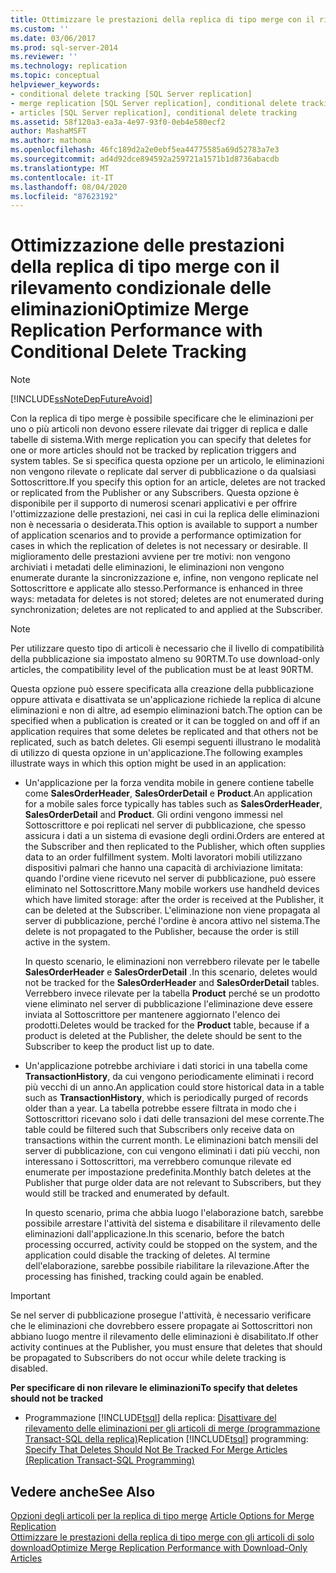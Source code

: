 ```yaml
---
title: Ottimizzare le prestazioni della replica di tipo merge con il rilevamento condizionale delle eliminazioni | Microsoft Docs
ms.custom: ''
ms.date: 03/06/2017
ms.prod: sql-server-2014
ms.reviewer: ''
ms.technology: replication
ms.topic: conceptual
helpviewer_keywords:
- conditional delete tracking [SQL Server replication]
- merge replication [SQL Server replication], conditional delete tracking
- articles [SQL Server replication], conditional delete tracking
ms.assetid: 58f120a3-ea3a-4e97-93f0-0eb4e580ecf2
author: MashaMSFT
ms.author: mathoma
ms.openlocfilehash: 46fc189d2a2e0ebf5ea44775585a69d52783a7e3
ms.sourcegitcommit: ad4d92dce894592a259721a1571b1d8736abacdb
ms.translationtype: MT
ms.contentlocale: it-IT
ms.lasthandoff: 08/04/2020
ms.locfileid: "87623192"
---
```

# <a name="optimize-merge-replication-performance-with-conditional-delete-tracking"></a><span data-ttu-id="09fb5-102">Ottimizzazione delle prestazioni della replica di tipo merge con il rilevamento condizionale delle eliminazioni</span><span class="sxs-lookup"><span data-stu-id="09fb5-102">Optimize Merge Replication Performance with Conditional Delete Tracking</span></span>
    
> [!NOTE]  
>  [!INCLUDE[ssNoteDepFutureAvoid](../../../includes/ssnotedepfutureavoid-md.md)]  
  
 <span data-ttu-id="09fb5-103">Con la replica di tipo merge è possibile specificare che le eliminazioni per uno o più articoli non devono essere rilevate dai trigger di replica e dalle tabelle di sistema.</span><span class="sxs-lookup"><span data-stu-id="09fb5-103">With merge replication you can specify that deletes for one or more articles should not be tracked by replication triggers and system tables.</span></span> <span data-ttu-id="09fb5-104">Se si specifica questa opzione per un articolo, le eliminazioni non vengono rilevate o replicate dal server di pubblicazione o da qualsiasi Sottoscrittore.</span><span class="sxs-lookup"><span data-stu-id="09fb5-104">If you specify this option for an article, deletes are not tracked or replicated from the Publisher or any Subscribers.</span></span> <span data-ttu-id="09fb5-105">Questa opzione è disponibile per il supporto di numerosi scenari applicativi e per offrire l'ottimizzazione delle prestazioni, nei casi in cui la replica delle eliminazioni non è necessaria o desiderata.</span><span class="sxs-lookup"><span data-stu-id="09fb5-105">This option is available to support a number of application scenarios and to provide a performance optimization for cases in which the replication of deletes is not necessary or desirable.</span></span> <span data-ttu-id="09fb5-106">Il miglioramento delle prestazioni avviene per tre motivi: non vengono archiviati i metadati delle eliminazioni, le eliminazioni non vengono enumerate durante la sincronizzazione e, infine, non vengono replicate nel Sottoscrittore e applicate allo stesso.</span><span class="sxs-lookup"><span data-stu-id="09fb5-106">Performance is enhanced in three ways: metadata for deletes is not stored; deletes are not enumerated during synchronization; deletes are not replicated to and applied at the Subscriber.</span></span>  
  
> [!NOTE]  
>  <span data-ttu-id="09fb5-107">Per utilizzare questo tipo di articoli è necessario che il livello di compatibilità della pubblicazione sia impostato almeno su 90RTM.</span><span class="sxs-lookup"><span data-stu-id="09fb5-107">To use download-only articles, the compatibility level of the publication must be at least 90RTM.</span></span>  
  
 <span data-ttu-id="09fb5-108">Questa opzione può essere specificata alla creazione della pubblicazione oppure attivata e disattivata se un'applicazione richiede la replica di alcune eliminazioni e non di altre, ad esempio eliminazioni batch.</span><span class="sxs-lookup"><span data-stu-id="09fb5-108">The option can be specified when a publication is created or it can be toggled on and off if an application requires that some deletes be replicated and that others not be replicated, such as batch deletes.</span></span> <span data-ttu-id="09fb5-109">Gli esempi seguenti illustrano le modalità di utilizzo di questa opzione in un'applicazione.</span><span class="sxs-lookup"><span data-stu-id="09fb5-109">The following examples illustrate ways in which this option might be used in an application:</span></span>  
  
-   <span data-ttu-id="09fb5-110">Un'applicazione per la forza vendita mobile in genere contiene tabelle come **SalesOrderHeader**, **SalesOrderDetail** e **Product**.</span><span class="sxs-lookup"><span data-stu-id="09fb5-110">An application for a mobile sales force typically has tables such as **SalesOrderHeader**, **SalesOrderDetail** and **Product**.</span></span> <span data-ttu-id="09fb5-111">Gli ordini vengono immessi nel Sottoscrittore e poi replicati nel server di pubblicazione, che spesso assicura i dati a un sistema di evasione degli ordini.</span><span class="sxs-lookup"><span data-stu-id="09fb5-111">Orders are entered at the Subscriber and then replicated to the Publisher, which often supplies data to an order fulfillment system.</span></span> <span data-ttu-id="09fb5-112">Molti lavoratori mobili utilizzano dispositivi palmari che hanno una capacità di archiviazione limitata: quando l'ordine viene ricevuto nel server di pubblicazione, può essere eliminato nel Sottoscrittore.</span><span class="sxs-lookup"><span data-stu-id="09fb5-112">Many mobile workers use handheld devices which have limited storage: after the order is received at the Publisher, it can be deleted at the Subscriber.</span></span> <span data-ttu-id="09fb5-113">L'eliminazione non viene propagata al server di pubblicazione, perché l'ordine è ancora attivo nel sistema.</span><span class="sxs-lookup"><span data-stu-id="09fb5-113">The delete is not propagated to the Publisher, because the order is still active in the system.</span></span>  
  
     <span data-ttu-id="09fb5-114">In questo scenario, le eliminazioni non verrebbero rilevate per le tabelle **SalesOrderHeader** e **SalesOrderDetail** .</span><span class="sxs-lookup"><span data-stu-id="09fb5-114">In this scenario, deletes would not be tracked for the **SalesOrderHeader** and **SalesOrderDetail** tables.</span></span> <span data-ttu-id="09fb5-115">Verrebbero invece rilevate per la tabella **Product** perché se un prodotto viene eliminato nel server di pubblicazione l'eliminazione deve essere inviata al Sottoscrittore per mantenere aggiornato l'elenco dei prodotti.</span><span class="sxs-lookup"><span data-stu-id="09fb5-115">Deletes would be tracked for the **Product** table, because if a product is deleted at the Publisher, the delete should be sent to the Subscriber to keep the product list up to date.</span></span>  
  
-   <span data-ttu-id="09fb5-116">Un'applicazione potrebbe archiviare i dati storici in una tabella come **TransactionHistory**, da cui vengono periodicamente eliminati i record più vecchi di un anno.</span><span class="sxs-lookup"><span data-stu-id="09fb5-116">An application could store historical data in a table such as **TransactionHistory**, which is periodically purged of records older than a year.</span></span> <span data-ttu-id="09fb5-117">La tabella potrebbe essere filtrata in modo che i Sottoscrittori ricevano solo i dati delle transazioni del mese corrente.</span><span class="sxs-lookup"><span data-stu-id="09fb5-117">The table could be filtered such that Subscribers only receive data on transactions within the current month.</span></span> <span data-ttu-id="09fb5-118">Le eliminazioni batch mensili del server di pubblicazione, con cui vengono eliminati i dati più vecchi, non interessano i Sottoscrittori, ma verrebbero comunque rilevate ed enumerate per impostazione predefinita.</span><span class="sxs-lookup"><span data-stu-id="09fb5-118">Monthly batch deletes at the Publisher that purge older data are not relevant to Subscribers, but they would still be tracked and enumerated by default.</span></span>  
  
     <span data-ttu-id="09fb5-119">In questo scenario, prima che abbia luogo l'elaborazione batch, sarebbe possibile arrestare l'attività del sistema e disabilitare il rilevamento delle eliminazioni dall'applicazione.</span><span class="sxs-lookup"><span data-stu-id="09fb5-119">In this scenario, before the batch processing occurred, activity could be stopped on the system, and the application could disable the tracking of deletes.</span></span> <span data-ttu-id="09fb5-120">Al termine dell'elaborazione, sarebbe possibile riabilitare la rilevazione.</span><span class="sxs-lookup"><span data-stu-id="09fb5-120">After the processing has finished, tracking could again be enabled.</span></span>  
  
> [!IMPORTANT]  
>  <span data-ttu-id="09fb5-121">Se nel server di pubblicazione prosegue l'attività, è necessario verificare che le eliminazioni che dovrebbero essere propagate ai Sottoscrittori non abbiano luogo mentre il rilevamento delle eliminazioni è disabilitato.</span><span class="sxs-lookup"><span data-stu-id="09fb5-121">If other activity continues at the Publisher, you must ensure that deletes that should be propagated to Subscribers do not occur while delete tracking is disabled.</span></span>  
  
 <span data-ttu-id="09fb5-122">**Per specificare di non rilevare le eliminazioni**</span><span class="sxs-lookup"><span data-stu-id="09fb5-122">**To specify that deletes should not be tracked**</span></span>  
  
-   <span data-ttu-id="09fb5-123">Programmazione [!INCLUDE[tsql](../../../includes/tsql-md.md)] della replica: [Disattivare del rilevamento delle eliminazioni per gli articoli di merge &#40;programmazione Transact-SQL della replica&#41;](..//publish/specify-merge-replication-properties.md#tracking-deletes)</span><span class="sxs-lookup"><span data-stu-id="09fb5-123">Replication [!INCLUDE[tsql](../../../includes/tsql-md.md)] programming: [Specify That Deletes Should Not Be Tracked For Merge Articles &#40;Replication Transact-SQL Programming&#41;](..//publish/specify-merge-replication-properties.md#tracking-deletes)</span></span>  
  
## <a name="see-also"></a><span data-ttu-id="09fb5-124">Vedere anche</span><span class="sxs-lookup"><span data-stu-id="09fb5-124">See Also</span></span>  
 <span data-ttu-id="09fb5-125">[Opzioni degli articoli per la replica di tipo merge](article-options-for-merge-replication.md) </span><span class="sxs-lookup"><span data-stu-id="09fb5-125">[Article Options for Merge Replication](article-options-for-merge-replication.md) </span></span>  
 [<span data-ttu-id="09fb5-126">Ottimizzare le prestazioni della replica di tipo merge con gli articoli di solo download</span><span class="sxs-lookup"><span data-stu-id="09fb5-126">Optimize Merge Replication Performance with Download-Only Articles</span></span>](optimize-merge-replication-performance-with-download-only-articles.md)  
  
  
